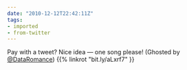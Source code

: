 ```yaml
---
date: "2010-12-12T22:42:11Z"
tags:
- imported
- from-twitter
---
```

Pay with a tweet? Nice idea — one song please! \(Ghosted by [@DataRomance](/twitter/#/DataRomance)) {{% linkrot "bit.ly/aLxrf7" }}
